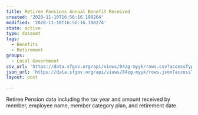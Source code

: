 ```yaml
---
title: Retiree Pensions Annual Benefit Received
created: '2020-11-10T16:56:16.198264'
modified: '2020-11-10T16:56:16.198274'
state: active
type: dataset
tags:
  - Benefits
  - Retirement
groups:
  - Local Government
csv_url: 'https://data.sfgov.org/api/views/84zg-myyk/rows.csv?accessType=DOWNLOAD'
json_url: 'https://data.sfgov.org/api/views/84zg-myyk/rows.json?accessType=DOWNLOAD'
layout: post

---
```

Retiree Pension data including the tax year and amount received by member, employee name, member category plan, and retirement date.
